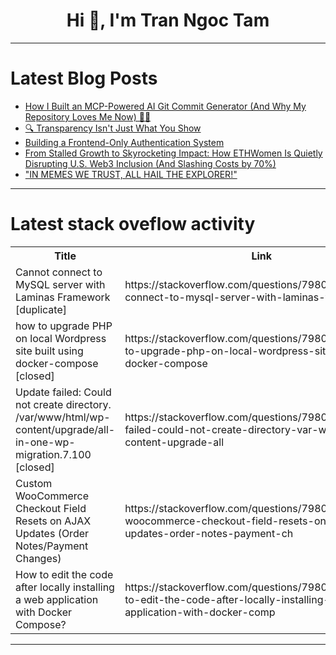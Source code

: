 <h1 align="center">Hi 👋, I'm Tran Ngoc Tam</h1>

---

# Latest Blog Posts 
<!-- BLOG-POST-LIST:START -->
- [How I Built an MCP-Powered AI Git Commit Generator &lpar;And Why My Repository Loves Me Now&rpar; 🚀🤖](https://dev.to/surajfale/how-i-built-an-mcp-powered-ai-git-commit-generator-and-why-my-repository-loves-me-now-2o34)
- [🔍 Transparency Isn&#39;t Just What You Show](https://dev.to/junothreadborne/transparency-isnt-just-what-you-show-odj)
- [Building a Frontend-Only Authentication System](https://dev.to/tajudeen_abdulgafar_e0363/building-a-frontend-only-authentication-system-knp)
- [From Stalled Growth to Skyrocketing Impact: How ETHWomen Is Quietly Disrupting U.S. Web3 Inclusion &lpar;And Slashing Costs by 70%&rpar;](https://dev.to/paul_allen_ccfde9d33a48d5/from-stalled-growth-to-skyrocketing-impact-how-ethwomen-is-quietly-disrupting-us-web3-inclusion-1jdb)
- [&quot;IN MEMES WE TRUST, ALL HAIL THE EXPLORER!&quot;](https://dev.to/bibimbop123/in-memes-we-trust-all-hail-the-explorer-2pfd)
<!-- BLOG-POST-LIST:END -->

---

# Latest stack oveflow activity
<table>
  <tr><th>Title</th><th>Link</th></tr>
  <!-- STACKOVERFLOW:START --><tr><td>Cannot connect to MySQL server with Laminas Framework [duplicate]</td><td>https://stackoverflow.com/questions/79806116/cannot-connect-to-mysql-server-with-laminas-framework</td></tr><tr><td>how to upgrade PHP on local Wordpress site built using docker-compose [closed]</td><td>https://stackoverflow.com/questions/79806109/how-to-upgrade-php-on-local-wordpress-site-built-using-docker-compose</td></tr><tr><td>Update failed: Could not create directory. /var/www/html/wp-content/upgrade/all-in-one-wp-migration.7.100 [closed]</td><td>https://stackoverflow.com/questions/79806033/update-failed-could-not-create-directory-var-www-html-wp-content-upgrade-all</td></tr><tr><td>Custom WooCommerce Checkout Field Resets on AJAX Updates &lpar;Order Notes/Payment Changes&rpar;</td><td>https://stackoverflow.com/questions/79805550/custom-woocommerce-checkout-field-resets-on-ajax-updates-order-notes-payment-ch</td></tr><tr><td>How to edit the code after locally installing a web application with Docker Compose?</td><td>https://stackoverflow.com/questions/79805211/how-to-edit-the-code-after-locally-installing-a-web-application-with-docker-comp</td></tr><!-- STACKOVERFLOW:END -->
</table>

---


